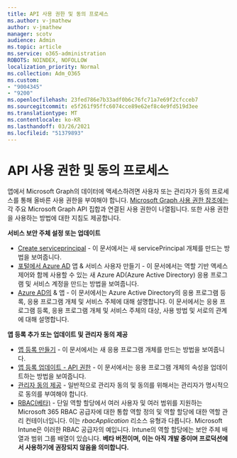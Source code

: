 ```yaml
---
title: API 사용 권한 및 동의 프로세스
ms.author: v-jmathew
author: v-jmathew
manager: scotv
audience: Admin
ms.topic: article
ms.service: o365-administration
ROBOTS: NOINDEX, NOFOLLOW
localization_priority: Normal
ms.collection: Adm_O365
ms.custom:
- "9004345"
- "9200"
ms.openlocfilehash: 23fed786e7b33adf0b6c76fc71a7e69f2cfcceb7
ms.sourcegitcommit: e5f261f95ffc6074cce89e62ef8c4e9fd519d3ee
ms.translationtype: MT
ms.contentlocale: ko-KR
ms.lasthandoff: 03/26/2021
ms.locfileid: "51379893"
---
```

# <a name="api-permissions-and-consent-process"></a>API 사용 권한 및 동의 프로세스

앱에서 Microsoft Graph의 데이터에 액세스하려면 사용자 또는 관리자가 동의 프로세스를 통해 올바른 사용 권한을 부여해야 합니다. [Microsoft Graph 사용 권한 참조에는](https://docs.microsoft.com/graph/permissions-reference) 각 주요 Microsoft Graph API 집합과 연결된 사용 권한이 나열됩니다. 또한 사용 권한을 사용하는 방법에 대한 지침도 제공합니다.

**서비스 보안 주체 설정 또는 업데이트**

- [Create serviceprincipal](https://docs.microsoft.com/graph/api/serviceprincipal-post-serviceprincipals) - 이 문서에서는 새 servicePrincipal 개체를 만드는 방법을 보여줍니다.
- [포털에서 Azure AD](https://docs.microsoft.com/azure/active-directory/develop/howto-create-service-principal-portal) 앱 & 서비스 사용자 만들기 - 이 문서에서는 역할 기반 액세스 제어와 함께 사용할 수 있는 새 Azure AD(Azure Active Directory) 응용 프로그램 및 서비스 계정을 만드는 방법을 보여줍니다.
- [Azure AD의](https://docs.microsoft.com/azure/active-directory/develop/app-objects-and-service-principals) & 앱 - 이 문서에서는 Azure Active Directory의 응용 프로그램 등록, 응용 프로그램 개체 및 서비스 주체에 대해 설명합니다. 이 문서에서는 응용 프로그램 등록, 응용 프로그램 개체 및 서비스 주체의 대상, 사용 방법 및 서로의 관계에 대해 설명합니다.

**앱 등록 추가 또는 업데이트 및 관리자 동의 제공**

- [앱 등록 만들기](https://docs.microsoft.com/graph/api/application-post-applications) - 이 문서에서는 새 응용 프로그램 개체를 만드는 방법을 보여줍니다.
- [앱 등록 업데이트 - API 권한](https://docs.microsoft.com/graph/api/application-update) - 이 문서에서는 응용 프로그램 개체의 속성을 업데이트하는 방법을 보여줍니다.
- [관리자 동의 제공](https://docs.microsoft.com/graph/security-authorization#grant-permissions-to-an-application) - 일반적으로 관리자 동의 및 동의를 위해서는 관리자가 명시적으로 동의를 부여해야 합니다.
- [RBAC(베타)](https://docs.microsoft.com/graph/api/resources/rbacapplicationmultiple) - 단일 역할 할당에서 여러 사용자 및 여러 범위를 지원하는 Microsoft 365 RBAC 공급자에 대한 통합 역할 정의 및 역할 할당에 대한 역할 관리 컨테이너입니다. 이는 *rbacApplication* 리소스 유형과 다릅니다. Microsoft Intune은 이러한 RBAC 공급자의 예입니다. Intune의 역할 할당에는 보안 주체 배열과 범위 그룹 배열이 있습니다. **베타 버전이며, 이는 아직 개발 중이며 프로덕션에서 사용하기에 권장되지 않음을 의미합니다.**
